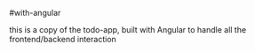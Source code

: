 #with-angular

this is a copy of the todo-app, built with Angular to handle all the frontend/backend interaction